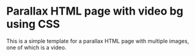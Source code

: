 # Parallax HTML page with video bg using CSS
This is a simple template for a parallax HTML page with multiple images, one of which is a video.
